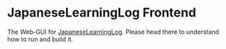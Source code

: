 # JapaneseLearningLog Frontend

The Web-GUI for [JapaneseLearningLog](https://github.com/getraid/JapaneseLearningLogPy.git).
Please head there to understand how to run and build it.
